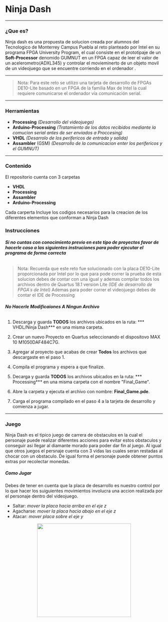 #  Ninja Dash

------------
### ¿Que es?

Ninja dash es una propuesta de solucion creada por alumnos del Tecnologico de Monterrey Campus Puebla al reto planteado por Intel en su programa FPGA University Program, el cual consiste en el prototipaje de un **Soft-Processor** denomido GUMNUT en un FPGA capaz de leer el valor de un acelerometro(ADXL345) y controlar el movieminerto de un objeto movil de un videojuego que se encuentre corriendo en el ordenador .

------------

> Nota: Para este reto se utilizo una tarjeta de desarrollo de FPGAs DE10-Lite basado en un FPGA de la familia Max de Intel la cual requiere comunicarse el ordenador vía comunicación serial.

------------

### Herramientas
- **Processing** *(Desarrollo del videojuego)*
- **Arduino-Processing** *(Tratamiento de los datos recibidos mediante la comucion serial antes de ser enviados a Proccesing)*
- **VHDL** *(Desarrolo de los perifericos de entrada y salida)*
- **Assambler** (GSM) *(Desarrollo de la comunicacion enter los perifericos y el GUMNUT)*

------------

### Contenido
El repositorio cuenta con 3 carpetas 

- **VHDL**
- **Processing**
- **Assambler**
- **Arduino-Processing**

Cada carperta Incluye los codigos necesarios para la creacion de los diferentes elementos que conforman a  Ninja Dash

### Instrucciones

###### ****Si no cuntas con conocimiento previo en este tipo de proyectos favor de hacerle caso a las siguientes instruciones para poder ejecutar el programa de forma correcta****
> Nota: Recuerda que este reto fue solucionado con la placa DE10-Lite proporcionada por  Intel por lo que para pode correr la prueba de esta solucion debes de contar con una igual y ademas compilar todos los archivos dentro de Quartus 18.1 version Lite *(IDE de desarrollo de FPGA´s de Intel)*
Ademas para poder correr el videojuego debes de contar el IDE  de Processing
###### ****No Hacerle Modificaiones A Ningun Archivo****

1.  Descarga y guarda **TODOS** los archivos ubicados en la ruta: *** VHDL/Ninja Dash*** en una misma carpeta.

2. Crear un nuevo Proyecto en Quartus seleccionando el dispositovo MAX 10 M1050DAF484C7G.

3. Agregar al proyecto que acabas de crear **Todos** los archivos que descargaste en el paso 1.

4. Compila el programa y espera a que finalize.

5. Decarga y guarda **TODOS**  los archivos ubicados en la ruta: *** Processing***  en una misma carpeta con el nombre "Final_Game".

6. Abre la carpeta y ejecuta el archivo con nombre: **Final_Game.pde**.

7. Carga el programa compilado en el paso 4 a la tarjeta de desarrollo y comienza a jugar.

------------
### Juego

Ninja Dash es el tipico juego de carrera de obstaculos en la cual el personaje puede realizar diferentes acciones para evitar estos obstaculos y conseguir asi llegar al diamante morado para poder dar fin al juego.
Al igual que otros juegos el persnaje cuenta con 3 vidas las cuales seran restadas al chocar con un  obstaculo.
De igual forma el personaje puede obtener puntos extras por recolectar monedas.

##### Como Jugar
Debes de tener en cuenta que la placa de desarrollo es nuestro control por lo que hacer los suiguientes movimientos involucra una accion realizada por el personaje dentro del videojuego.

- Saltar: *mover la placa hacia arriba en el eje z*
- Agacharse: *mover la placa hacia abajo en el eje z*
- Atacar: *mover placa sobre el eje y*

<p align="center">
<img src="https://user-images.githubusercontent.com/70683976/110894391-6df2f180-82bd-11eb-946a-28e8dad197e7.jpg" width="300">
</p>
